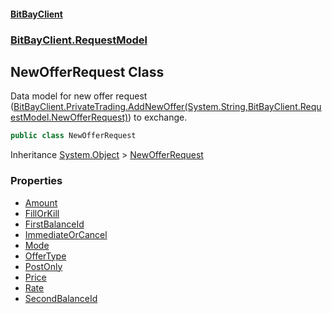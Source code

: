 #### [BitBayClient](./index.md 'index')
### [BitBayClient.RequestModel](./BitBayClient-RequestModel.md 'BitBayClient.RequestModel')
## NewOfferRequest Class
Data model for new offer request ([BitBayClient.PrivateTrading.AddNewOffer(System.String,BitBayClient.RequestModel.NewOfferRequest)](https://docs.microsoft.com/en-us/dotnet/api/BitBayClient.PrivateTrading.AddNewOffer#BitBayClient_PrivateTrading_AddNewOffer_System_String,BitBayClient_RequestModel_NewOfferRequest_ 'BitBayClient.PrivateTrading.AddNewOffer(System.String,BitBayClient.RequestModel.NewOfferRequest)')) to exchange.  
```csharp
public class NewOfferRequest
```
Inheritance [System.Object](https://docs.microsoft.com/en-us/dotnet/api/System.Object 'System.Object') &gt; [NewOfferRequest](./BitBayClient-RequestModel-NewOfferRequest.md 'BitBayClient.RequestModel.NewOfferRequest')  
### Properties
- [Amount](./BitBayClient-RequestModel-NewOfferRequest-Amount.md 'BitBayClient.RequestModel.NewOfferRequest.Amount')
- [FillOrKill](./BitBayClient-RequestModel-NewOfferRequest-FillOrKill.md 'BitBayClient.RequestModel.NewOfferRequest.FillOrKill')
- [FirstBalanceId](./BitBayClient-RequestModel-NewOfferRequest-FirstBalanceId.md 'BitBayClient.RequestModel.NewOfferRequest.FirstBalanceId')
- [ImmediateOrCancel](./BitBayClient-RequestModel-NewOfferRequest-ImmediateOrCancel.md 'BitBayClient.RequestModel.NewOfferRequest.ImmediateOrCancel')
- [Mode](./BitBayClient-RequestModel-NewOfferRequest-Mode.md 'BitBayClient.RequestModel.NewOfferRequest.Mode')
- [OfferType](./BitBayClient-RequestModel-NewOfferRequest-OfferType.md 'BitBayClient.RequestModel.NewOfferRequest.OfferType')
- [PostOnly](./BitBayClient-RequestModel-NewOfferRequest-PostOnly.md 'BitBayClient.RequestModel.NewOfferRequest.PostOnly')
- [Price](./BitBayClient-RequestModel-NewOfferRequest-Price.md 'BitBayClient.RequestModel.NewOfferRequest.Price')
- [Rate](./BitBayClient-RequestModel-NewOfferRequest-Rate.md 'BitBayClient.RequestModel.NewOfferRequest.Rate')
- [SecondBalanceId](./BitBayClient-RequestModel-NewOfferRequest-SecondBalanceId.md 'BitBayClient.RequestModel.NewOfferRequest.SecondBalanceId')
